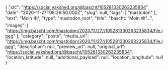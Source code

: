 {
  "src": "https://social.yakshed.org/@bascht/105281330263235834",
  "date": "2020-11-27T08:26:50.000Z",
  "slug": null,
  "tags": [
    "mastodon"
  ],
  "text": "Moin 🕸️",
  "type": "mastodon_toot",
  "title": "bascht: “Moin 🕸️”…",
  "images": [
    "https://img.bascht.com/mastodon/2020/11/27//105281330263235834/file.jpeg"
  ],
  "category": "posts",
  "media_url": "https://img.bascht.com/mastodon/2020/11/27//105281330263235834/file.jpeg",
  "description": null,
  "preview_url": null,
  "original_url": "https://social.yakshed.org/@bascht/105281330263235834",
  "location_latitude": null,
  "additional_payload": null,
  "location_longitude": null
}